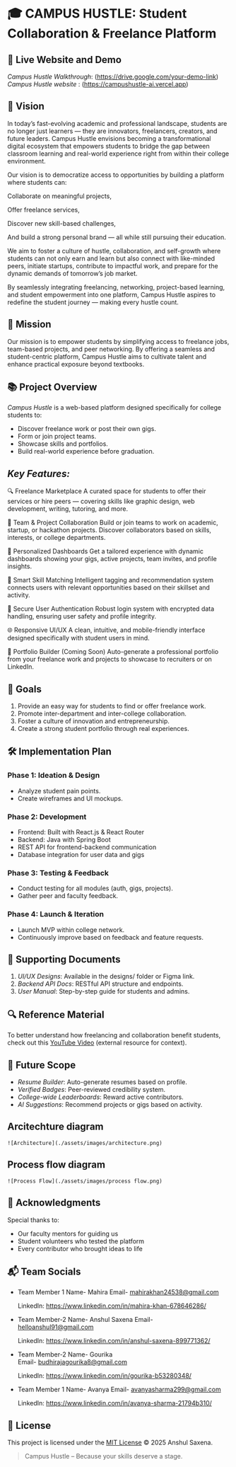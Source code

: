 # 🎓 CAMPUS HUSTLE: Student Collaboration & Freelance Platform

## 🎥 Live Website and Demo 

 *Campus Hustle Walkthrough*: (https://drive.google.com/your-demo-link)
 *Campus Hustle website* : (https://campushustle-ai.vercel.app)



## 🌟 Vision

In today’s fast-evolving academic and professional landscape, students are no longer just learners — they are innovators, freelancers, creators, and future leaders. Campus Hustle envisions becoming a transformational digital ecosystem that empowers students to bridge the gap between classroom learning and real-world experience right from within their college environment.

Our vision is to democratize access to opportunities by building a platform where students can:

Collaborate on meaningful projects,

Offer freelance services,

Discover new skill-based challenges,

And build a strong personal brand — all while still pursuing their education.

We aim to foster a culture of hustle, collaboration, and self-growth where students can not only earn and learn but also connect with like-minded peers, initiate startups, contribute to impactful work, and prepare for the dynamic demands of tomorrow’s job market.

By seamlessly integrating freelancing, networking, project-based learning, and student empowerment into one platform, Campus Hustle aspires to redefine the student journey — making every hustle count.

## 🎯 Mission

Our mission is to empower students by simplifying access to freelance jobs, team-based projects, and peer networking. By offering a seamless and student-centric platform, Campus Hustle aims to cultivate talent and enhance practical exposure beyond textbooks.



## 📚 Project Overview

*Campus Hustle* is a web-based platform designed specifically for college students to:

- Discover freelance work or post their own gigs.
- Form or join project teams.
- Showcase skills and portfolios.
- Build real-world experience before graduation.

## *Key Features:*

🔍 Freelance Marketplace
A curated space for students to offer their services or hire peers — covering skills like graphic design, web development, writing, tutoring, and more.

👥 Team & Project Collaboration
Build or join teams to work on academic, startup, or hackathon projects. Discover collaborators based on skills, interests, or college departments.

🎯 Personalized Dashboards
Get a tailored experience with dynamic dashboards showing your gigs, active projects, team invites, and profile insights.

🧠 Smart Skill Matching
Intelligent tagging and recommendation system connects users with relevant opportunities based on their skillset and activity.

🔐 Secure User Authentication
Robust login system with encrypted data handling, ensuring user safety and profile integrity.

🌐 Responsive UI/UX
A clean, intuitive, and mobile-friendly interface designed specifically with student users in mind.

📜 Portfolio Builder (Coming Soon)
Auto-generate a professional portfolio from your freelance work and projects to showcase to recruiters or on LinkedIn.


## 🎯 Goals

1. Provide an easy way for students to find or offer freelance work.
2. Promote inter-department and inter-college collaboration.
3. Foster a culture of innovation and entrepreneurship.
4. Create a strong student portfolio through real experiences.



## 🛠 Implementation Plan

### Phase 1: Ideation & Design
- Analyze student pain points.
- Create wireframes and UI mockups.

### Phase 2: Development
- Frontend: Built with React.js & React Router
- Backend: Java with Spring Boot
- REST API for frontend-backend communication
- Database integration for user data and gigs

### Phase 3: Testing & Feedback
- Conduct testing for all modules (auth, gigs, projects).
- Gather peer and faculty feedback.

### Phase 4: Launch & Iteration
- Launch MVP within college network.
- Continuously improve based on feedback and feature requests.



## 📂 Supporting Documents

1. *UI/UX Designs*: Available in the designs/ folder or Figma link.
2. *Backend API Docs*: RESTful API structure and endpoints.
3. *User Manual*: Step-by-step guide for students and admins.



## 🔍 Reference Material

To better understand how freelancing and collaboration benefit students, check out this [YouTube Video](https://www.youtube.com/watch?v=freelancing-student-video) (external resource for context).



## 🔮 Future Scope

- *Resume Builder*: Auto-generate resumes based on profile.
- *Verified Badges*: Peer-reviewed credibility system.
- *College-wide Leaderboards*: Reward active contributors.
- *AI Suggestions*: Recommend projects or gigs based on activity.



##  Arcitechture diagram
    ![Architecture](./assets/images/architecture.png)

##  Process flow diagram    
    ![Process Flow](./assets/images/process flow.png)

## 🙏 Acknowledgments

Special thanks to:
- Our faculty mentors for guiding us
- Student volunteers who tested the platform
- Every contributor who brought ideas to life

  

## 📬 Team Socials

-  Team Member 1
   Name- Mahira
   Email- mahirakhan24538@gmail.com
   
   LinkedIn: https://www.linkedin.com/in/mahira-khan-678646286/

 - Team Member-2
   Name- Anshul Saxena
   Email- helloanshul91@gmail.com
   
   LinkedIn: https://www.linkedin.com/in/anshul-saxena-899771362/

 - Team Member-2
   Name- Gourika  
   Email- budhirajagourika8@gmail.com
   
   LinkedIn: https://www.linkedin.com/in/gourika-b53280348/

-  Team Member 1
   Name- Avanya
   Email- avanyasharma299@gmail.com
   
   LinkedIn: https://www.linkedin.com/in/avanya-sharma-21794b310/


## 📜 License

This project is licensed under the [MIT License](./LICENSE) © 2025 Anshul Saxena.

> Campus Hustle – Because your skills deserve a stage.


